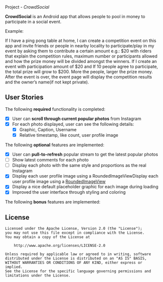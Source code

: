  Project - *CrowdSocial*

**CrowdSocial** is an Android app that allows people to pool in money to participate in a social event.

Example:

If I have a ping pong table at home, I can create a competition event on this app and invite friends or people in nearby locality to participate/play in my event by asking them to contribute a certain amount e.g.: $20 with riders that explain the competition rules, maximum number or participants allowed and how the prize money will be divided amongst the winners. If I create an event with participation amount of $20 and If 10 people agree to participate, the total prize will grow to $200. More the people, larger the prize money.
After the event is over, the event page will display the competition results and the owner’s name(if not kept private).

## User Stories

The following **required** functionality is completed:

* [x] User can **scroll through current popular photos** from Instagram
* [x] For each photo displayed, user can see the following details:
  * [x] Graphic, Caption, Username
  * [x] Relative timestamp, like count, user profile image

The following **optional** features are implemented:

* [x] User can **pull-to-refresh** popular stream to get the latest popular photos
* [ ] Show latest comments for each photo
* [ ] Display each photo with the same style and proportions as the real Instagram
* [x] Display each user profile image using a RoundedImageViewDisplay each user profile image using a [RoundedImageView](https://github.com/vinc3m1/RoundedImageView)
* [x] Display a nice default placeholder graphic for each image during loading
* [x] Improved the user interface through styling and coloring

The following **bonus** features are implemented:



## License

    Licensed under the Apache License, Version 2.0 (the "License");
    you may not use this file except in compliance with the License.
    You may obtain a copy of the License at

        http://www.apache.org/licenses/LICENSE-2.0

    Unless required by applicable law or agreed to in writing, software
    distributed under the License is distributed on an "AS IS" BASIS,
    WITHOUT WARRANTIES OR CONDITIONS OF ANY KIND, either express or implied.
    See the License for the specific language governing permissions and
    limitations under the License.
